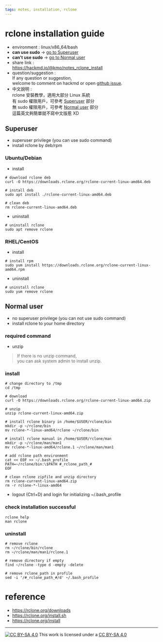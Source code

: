 ```yaml
---
tags: notes, installation, rclone
---
```


# rclone installation guide
- environment :  linux/x86_64/bash  
- **can use sudo**  -> [go to Superuser](#Superuser)
- **can't use sudo** -> [go to Normal user](#Normal-user)
- share link :  
https://hackmd.io/@kmo/notes_rclone_install  
- question/suggestion :  
If any question or suggestion,  
welcome to comment on hackmd or open [github issue](https://github.com/likueimo/notes/issues).  
- 中文說明 :  
rclone 安裝教學，適用大部分 Linux 系統  
有 sudo 權限用戶，可參考 [Superuser](#Superuser) 部分  
無 sudo 權限用戶，可參考 [Normal user](#Normal-user) 部分  
這篇英文夠簡單就不寫中文版惹 XD

## Superuser
- superuser privilege (you can use sudo command)
- install rclone by deb/rpm

### Ubuntu/Debian  
- install 
```bash=
# download rclone deb
curl -O https://downloads.rclone.org/rclone-current-linux-amd64.deb

# install deb
sudo apt install ./rclone-current-linux-amd64.deb

# clean deb
rm rclone-current-linux-amd64.deb
```
- uninstall 
```bash=
# uninstall rclone
sudo apt remove rclone
```

### RHEL/CentOS
- install

```bash=
# install rpm
sudo yum install https://downloads.rclone.org/rclone-current-linux-amd64.rpm
```
- uninstall
```bash=
# uninstall rclone
sudo yum remove rclone
```

## Normal user 
- no superuser privilege (you can not use sudo command)
- install rclone to your home directory


### required command
- unzip 
> If there is no unzip command,  
> you can ask system admin to install unzip.


### install

```bash=
# change directory to /tmp
cd /tmp

# download
curl -O https://downloads.rclone.org/rclone-current-linux-amd64.zip

# unzip
unzip rclone-current-linux-amd64.zip

# install rclone binary in /home/$USER/rclone/bin
mkdir -p ~/rclone/bin
mv rclone-*-linux-amd64/rclone ~/rclone/bin

# install rclone manual in /home/$USER/rclone/man
mkdir -p ~/rclone/man/man1
mv rclone-*-linux-amd64/rclone.1 ~/rclone/man/man1

# add rclone path environment
cat << EOF >> ~/.bash_profile
PATH=~/rclone/bin:\$PATH #_rclone_path_#
EOF

# clean rclone zipfile and unzip directory
rm rclone-current-linux-amd64.zip
rm -r rclone-*-linux-amd64
```
- logout (Ctrl+D) and login for initializing ~/.bash_profile

### check installation successful

```bash=
rclone help
man rclone
```

### uninstall

```bash=
# remove rclone
rm ~/rclone/bin/rclone
rm ~/rclone/man/man1/rclone.1

# remove directory if empty
find ~/rclone -type d -empty -delete

# remove rclone_path in profile
sed -i '/#_rclone_path_#/d' ~/.bash_profile
```

# reference
- https://rclone.org/downloads  
- https://rclone.org/install.sh  
- https://rclone.org/install  

---
[![CC BY-SA 4.0][cc-by-sa-image]][cc-by-sa] This work is licensed under a [CC BY-SA 4.0][cc-by-sa]  

[cc-by-sa]: http://creativecommons.org/licenses/by-sa/4.0/ 
[cc-by-sa-image]: https://licensebuttons.net/l/by-sa/4.0/88x31.png  
